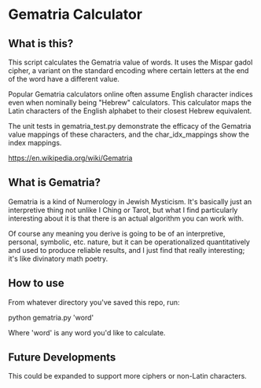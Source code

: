 # Gematria Calculator

## What is this?
This script calculates the Gematria value of words.
It uses the Mispar gadol cipher, a variant on the standard encoding
where certain letters at the end of the word have a different value.

Popular Gematria calculators online often assume English character indices
even when nominally being "Hebrew" calculators. This calculator maps
the Latin characters of the English alphabet to their closest Hebrew
equivalent.

The unit tests in gematria_test.py demonstrate the efficacy of the
Gematria value mappings of these characters, and the char_idx_mappings show
the index mappings.

https://en.wikipedia.org/wiki/Gematria


## What is Gematria?
Gematria is a kind of Numerology in Jewish Mysticism. It's basically just an interpretive thing not unlike I Ching or Tarot, but what I find particularly interesting about it is that there is an actual algorithm you can work with.

Of course any meaning you derive is going to be of an interpretive, personal, symbolic, etc. nature, but it can be operationalized quantitatively and used to produce reliable results, and I just find that really interesting; it's like divinatory math poetry.


## How to use
From whatever directory you've saved this repo, run:

python gematria.py 'word'

Where 'word' is any word you'd like to calculate.


## Future Developments
This could be expanded to support more ciphers or non-Latin characters.
